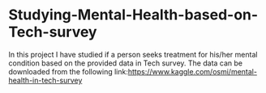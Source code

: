 # Studying-Mental-Health-based-on-Tech-survey
In this project I have studied if a person seeks treatment for his/her mental condition based on the provided data in Tech survey.
The data can be downloaded from the following link:https://www.kaggle.com/osmi/mental-health-in-tech-survey
